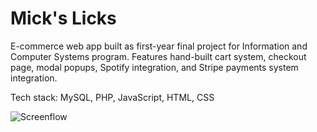 # Mick's Licks

E-commerce web app built as first-year final project for Information and Computer Systems program. Features hand-built cart system, checkout page, modal popups, Spotify integration, and Stripe payments system integration. 

Tech stack: MySQL, PHP, JavaScript, HTML, CSS

![Screenflow](https://j.gifs.com/XLkR7V.gif)
